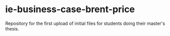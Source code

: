 # ie-business-case-brent-price
Repository for the first upload of initial files for students doing their master's thesis.
